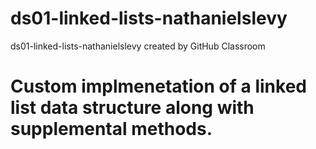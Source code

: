 # ds01-linked-lists-nathanielslevy
ds01-linked-lists-nathanielslevy created by GitHub Classroom
# Custom implmenetation of a linked list data structure along with supplemental methods.

